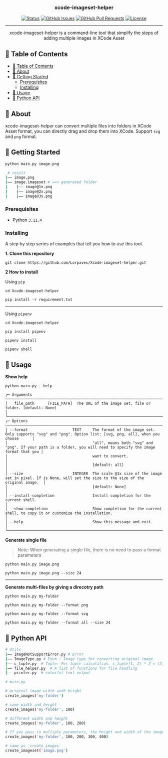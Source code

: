 <h3 align="center">xcode-imageset-helper


</h3>

<div align="center">

[![Status](https://img.shields.io/badge/status-active-success.svg)]()
[![GitHub Issues](https://img.shields.io/github/issues/kylelobo/The-Documentation-Compendium.svg)](https://github.com/Lorpaves/Xcode-imageset-helper/issues)
[![GitHub Pull Requests](https://img.shields.io/github/issues-pr/kylelobo/The-Documentation-Compendium.svg)](https://github.com/Lorpaves/Xcode-imageset-helper/pulls)
[![License](https://img.shields.io/badge/license-MIT-blue.svg)](/LICENSE)

</div>


---

<p align="center"> xcode-imageset-helper is a command-line tool that simplify the steps of adding multiple images in XCode Asset
    <br> 
</p>

## 📝 Table of Contents

- [📝 Table of Contents](#-table-of-contents)
- [🧐 About ](#-about-)
- [🏁 Getting Started ](#-getting-started-)
  - [Prerequisites](#prerequisites)
  - [Installing](#installing)
- [🎈 Usage ](#-usage-)
- [🔧 Python API ](#-python-api-)

## 🧐 About <a name = "about"></a>

xcode-imageset-helper can convert multiple files into folders in XCode Asset format, you can directly drag and drop them into XCode. Support `svg` and `png` format.

## 🏁 Getting Started <a name = "getting_started"></a>

```bash
python main.py image.png

 # result
|—— image.png
|—— image.imageset # ==> generated folder
|    |—— image@1x.png
|    |—— image@2x.png
|    |—— image@3x.png
```

### Prerequisites

- Python `3.11.4`


### Installing

A step by step series of examples that tell you how to use this tool.

**1. Clone this repository**

```
git clone https://github.com/Lorpaves/Xcode-imageset-helper.git
```

**2 How to install**

Using `pip`
```
cd Xcode-imageset-helper

pip install -r requirement.txt
```
---

Using `pipenv`
```
cd Xcode-imageset-helper

pip install pipenv

pipenv install

pipenv shell
```


## 🎈 Usage <a name="usage"></a>


**Show help**
```
python main.py --help 

╭─ Arguments ──────────────────────────────────────────────────────────────────────────────────────────────────────────────────────────────────────────╮
│   file_path      [FILE_PATH]  The URL of the image set, file or folder. [default: None]                                                              │
╰──────────────────────────────────────────────────────────────────────────────────────────────────────────────────────────────────────────────────────╯
╭─ Options ────────────────────────────────────────────────────────────────────────────────────────────────────────────────────────────────────────────╮
│ --format                    TEXT     The format of the image set.  Only supports "svg" and "png". Option list: [svg, png, all], when you choose      │
│                                      "all", means both "svg" and "png". If your path is a folder, you will need to specify the image format that you │
│                                      want to convert.                                                                                                │
│                                      [default: all]                                                                                                  │
│ --size                      INTEGER  The scale @1x size of the image set in pixel. If is None, will set the size to the size of the original image.  │
│                                      [default: None]                                                                                                 │
│ --install-completion                 Install completion for the current shell.                                                                       │
│ --show-completion                    Show completion for the current shell, to copy it or customize the installation.                                │
│ --help                               Show this message and exit.                                                                                     │
╰──────────────────────────────────────────────────────────────────────────────────────────────────────────────────────────────────────────────────────╯

```

**Generate single file**
> Note: When generating a single file, there is no need to pass a format parameters
```
python main.py image.png 

python main.py image.png --size 24
```

---

**Generate multi-files by giving a direcotry path**
```
python main.py my-folder

python main.py my-folder --format png

python main.py my-folder --format svg

python main.py my-folder --format all --size 24
```


## 🔧 Python API <a name = "python api"></a>

``` bash
# Utils
|—— ImageNotSupportError.py # Error
|—— ImageType.py # Enum : Image type for converting original image. 
|—— c_tuple.py  # Tuple: For tuple calculation. c_tuple(1, 2) * 2 = (2, 4)
|—— file_helper.py  # A list of functions for file handling
|—— printer.py  # colorful text output
```

```bash
# main.py

# original image width andh height
create_images('my-folder')

# same width and height
create_images('my-folder', 100)

# different width and height
create_images('my-folder', 100, 200)

# If you pass in multiple parameters, the height and width of the image only take the first and second, for the following example is (100, 200)
create_images('my-folder', 100, 200, 300, 400)

# same as `create_images`
create_imageset('image.png')
```


